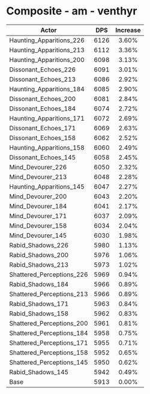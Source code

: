 # Composite - am - venthyr
| Actor | DPS | Increase |
|---|:---:|:---:|
|Haunting_Apparitions_226|6126|3.60%|
|Haunting_Apparitions_213|6112|3.36%|
|Haunting_Apparitions_200|6098|3.13%|
|Dissonant_Echoes_226|6091|3.01%|
|Dissonant_Echoes_213|6086|2.92%|
|Haunting_Apparitions_184|6085|2.90%|
|Dissonant_Echoes_200|6081|2.84%|
|Dissonant_Echoes_184|6074|2.72%|
|Haunting_Apparitions_171|6072|2.69%|
|Dissonant_Echoes_171|6069|2.63%|
|Dissonant_Echoes_158|6062|2.52%|
|Haunting_Apparitions_158|6060|2.49%|
|Dissonant_Echoes_145|6058|2.45%|
|Mind_Devourer_226|6050|2.32%|
|Mind_Devourer_213|6048|2.28%|
|Haunting_Apparitions_145|6047|2.27%|
|Mind_Devourer_200|6043|2.20%|
|Mind_Devourer_184|6041|2.17%|
|Mind_Devourer_171|6037|2.09%|
|Mind_Devourer_158|6034|2.04%|
|Mind_Devourer_145|6030|1.98%|
|Rabid_Shadows_226|5980|1.13%|
|Rabid_Shadows_200|5976|1.06%|
|Rabid_Shadows_213|5973|1.02%|
|Shattered_Perceptions_226|5969|0.94%|
|Rabid_Shadows_184|5966|0.89%|
|Shattered_Perceptions_213|5966|0.89%|
|Rabid_Shadows_171|5963|0.84%|
|Rabid_Shadows_158|5962|0.83%|
|Shattered_Perceptions_200|5961|0.81%|
|Shattered_Perceptions_184|5958|0.75%|
|Shattered_Perceptions_171|5955|0.71%|
|Shattered_Perceptions_158|5952|0.65%|
|Shattered_Perceptions_145|5950|0.62%|
|Rabid_Shadows_145|5942|0.49%|
|Base|5913|0.00%|
